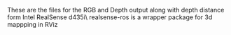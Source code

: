 These are the files for the RGB and Depth output along with depth distance form Intel RealSense d435i\\
realsense-ros is a wrapper package for 3d mappping in RViz
